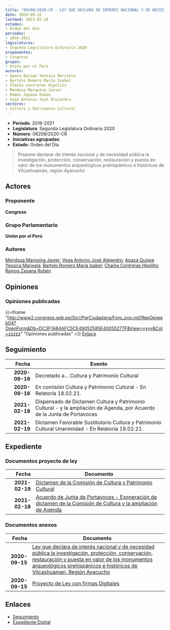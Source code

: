 ```yaml
---
title: "06208/2020-CR - LEY QUE DECLARA DE INTERÉS NACIONAL Y DE NECESIDAD PÚBLICA LA INVESTIGACIÓN, PROTECCIÓN, CONSERVACIÓN, RESTAURACIÓN Y PUESTA EN VALOR DE LOS MONUMENTOS ARQUEOLÓGICOS PREHISPÁNICOS E HISTÓRICOS DE VILCAS-HUAMÁN, REGIÓN AYACUCHO."
date: 2020-09-15
lastmod: 2021-02-19
estados:
- Orden del Día
periodos:
- 2016-2021
legislaturas:
- Segunda Legislatura Ordinaria 2020
proponentes:
- Congreso
grupos:
- Unión por el Perú
autores:
- Apaza Quispe Yessica Marisela
- Bartolo Romero María Isabel
- Chaiña Contreras Hipólito
- Mendoza Marquina Javier
- Ramos Zapana Rubén
- Vega Antonio José Alejandro
sectores:
- Cultura y Patrimonio Cultural
---
```

- **Periodo**: 2016-2021
- **Legislatura**: Segunda Legislatura Ordinaria 2020
- **Número**: 06208/2020-CR
- **Iniciativas agrupadas**: 
- **Estado**: Orden del Día

> Propone declarar de interés nacional y de necesidad pública la investigación, protección, conservación, restauración y puesta en valor de los monumentos arqueológicos prehispánicos e históricos de Vilcashuamán, región Ayacucho


## Actores

### Proponente

**Congreso**

### Grupo Parlamentario

**Unión por el Perú**

### Autores

[Mendoza Marquina Javier](mailto:mailto:jmendoza@congreso.gob.pe); [Vega Antonio José Alejandro](mailto:mailto:jvegaa@congreso.gob.pe); [Apaza Quispe Yessica Marisela](mailto:mailto:yapaza@congreso.gob.pe); [Bartolo Romero María Isabel](mailto:mailto:mbartolo@congreso.gob.pe); [Chaiña Contreras Hipólito](mailto:mailto:hchaina@congreso.gob.pe); [Ramos Zapana Rubén](mailto:mailto:rramos@congreso.gob.pe)

## Opiniones

### Opiniones publicadas

{{<iframe "http://www2.congreso.gob.pe/Sicr/ParCiudadana/Foro_pvp.nsf/RepOpiweb04?OpenForm&Db=DC3F1A84AFC5CE49052585E40055277F&View=yyyy&Col=zzzzz" "Opiniones publicadas" >}}
[Enlace](http://www2.congreso.gob.pe/Sicr/ParCiudadana/Foro_pvp.nsf/RepOpiweb04?OpenForm&Db=DC3F1A84AFC5CE49052585E40055277F&View=yyyy&Col=zzzzz)


## Seguimiento

| Fecha | Evento |
|------:|--------|
| **2020-09-16** | Decretado a... Cultura y Patrimonio Cultural |
| **2020-09-16** | En comisión Cultura y Patrimonio Cultural - En Relatoría 18.02.21. |
| **2021-02-18** | Dispensado de Dictamen Cultura y Patrimonio Cultural - y la ampliación de Agenda, por Acuerdo de la Junta de Portavoces |
| **2021-02-19** | Dictamen Favorable Sustitutorio Cultura y Patrimonio Cultural Unanimidad - En Relatoría 19.02.21. |

## Expediente

### Documentos proyecto de ley

| Fecha | Documento |
|------:|-----------|
| **2021-02-19** | [Dictamen de la Comisión de Cultura y Patrimonio Cultural](https://leyes.congreso.gob.pe/Documentos/2016_2021/Dictamenes/Proyectos_de_Ley/06208DC05MAY20210219.pdf) |
| **2021-02-18** | [Acuerdo de Junta de Portavoces - Exoneración de dictamen de la Comisión de Cultura y la ampliación de Agenda](http://www.leyes.congreso.gob.pe/Documentos/2016_2021/Acuerdos/Junta_Portavoces/AJP06208-20210218.pdf) |

### Documentos anexos

| Fecha | Documento |
|------:|-----------|
| **2020-09-15** | [Ley que declara de interés nacional y de necesidad pública la investigación, protección, conservación, restauración y puesta en valor de los monumentos arqueológicos prehispánicos e históricos de Vilcashuaman, Región Ayacucho](http://www.leyes.congreso.gob.pe/Documentos/2016_2021/Proyectos_de_Ley_y_de_Resoluciones_Legislativas/PL06208-20200915.pdf) |
| **2020-09-15** | [Proyecto de Ley con firmas Digitales](http://www.leyes.congreso.gob.pe/Documentos/2016_2021/Proyectos_de_Ley_y_de_Resoluciones_Legislativas/Proyectos_Firmas_digitales/PL06208.pdf) |

## Enlaces

- [Seguimiento](http://www2.congreso.gob.pe/Sicr/TraDocEstProc/CLProLey2016.nsf/f7fff46988ca05b1052578e100829cc7/e4bf8f66b4581047052585e4006c63af?OpenDocument)
- [Expediente Digital](http://www2.congreso.gob.pe/Sicr/TraDocEstProc/Expvirt_2011.nsf/visbusqptramdoc1621/06208?opendocument)

